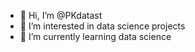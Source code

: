 - 👋 Hi, I’m @PKdatast
- 👀 I’m interested in data science projects
- 🌱 I’m currently learning data science

<!---
PKdatast/PKdatast is a ✨ special ✨ repository because its `README.md` (this file) appears on your GitHub profile.
You can click the Preview link to take a look at your changes.
--->
